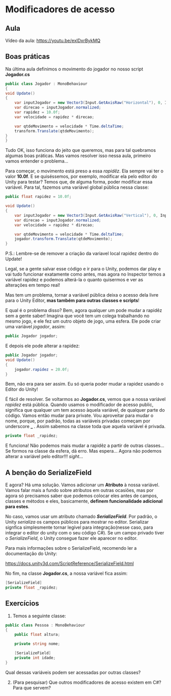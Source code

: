 # Modificadores de acesso

## Aula

Vídeo da aula: https://youtu.be/exlDxrBykMQ

## Boas práticas

Na última aula definimos o movimento do jogador no nosso script **Jogador.cs**

```cs
public class Jogador : MonoBehaviour
{
void Update()
{
    var inputJogador = new Vector3(Input.GetAxisRaw("Horizontal"), 0, Input.GetAxisRaw("Vertical"));
    var direcao = inputJogador.normalized;
    var rapidez = 10.0f;
    var velocidade = rapidez * direcao;

    var qtdeMovimento = velocidade * Time.deltaTime;
    transform.Translate(qtdeMovimento);
}
}
```

Tudo OK, isso funciona do jeito que queremos, mas para tal quebramos algumas boas práticas. Mas vamos resolver isso nessa aula, primeiro vamos entender o problema...

Para começar, o movimento está preso a essa *rapidêz*. Ela sempre vai ter o valor **10.0f**. E se quiséssemos, por exemplo, modificar ela pelo editor do Unity para testar? Temos que, de alguma forma, poder modificar essa variável. Para tal, fazemos uma variável global pública nessa classe:

```cs
public float rapidez = 10.0f;

void Update()
{
    var inputJogador = new Vector3(Input.GetAxisRaw("Vertical"), 0, Input.GetAxisRaw("Horizontal"));
    var direcao = inputJogador.normalized;
    var velocidade = rapidez * direcao;

    var qtdeMovimento = velocidade * Time.deltaTime;
    jogador.transform.Translate(qtdeMovimento);
}
```

P.S.: Lembre-se de remover a criação da variavel local rapidez dentro do Update!

Legal, se a gente salvar esse código e ir para o Unity, podemos dar play e vai tudo funcionar exatamente como antes, mas agora no Inspector temos a variável rapidez e podemos alterá-la o quanto quisermos e ver as alterações em tempo real!

Mas tem um problema, tornar a variável pública deixa o acesso dela livre para o Unity Editor, **mas também para outras classes e scripts**!

E qual é o problema disso? Bem, agora qualquer um pode mudar a rapidêz sem a gente saber! Imagina que você tem um colega trabalhando no mesmo jogo, e ele fez um outro objeto de jogo, uma esfera. Ele pode criar uma variável *jogador*, assim:

```cs
public Jogador jogador;
```

E depois ele pode alterar a rapidez:


```cs
public Jogador jogador;
void Update()
{
    jogador.rapidez = 20.0f;
}
```

Bem, não era para ser assim. Eu só queria poder mudar a rapidez usando o Editor do Unity!

É fácil de resolver. Se voltarmos ao **Jogador.cs**, vemos que a nossa variável *rapidez* está pública. Quando usamos o modificador de acesso public, significa que qualquer um tem acesso àquela variável, de qualquer parte do código. Vamos então mudar para private. Vou aproveitar para mudar o nome, porque, por padrão, todas as variáveis privadas começam por underscore **_** . Assim sabemos na classe toda que aquela variável é privada. 

```cs
private float _rapidez;
```

E funciona! Não podemos mais mudar a rapidêz a partir de outras classes... Se formos na classe da esfera, dá erro. Mas espera... Agora não podemos alterar a variável pelo editor!!! *sight...*

## A benção do SerializeField

E agora? Há uma solução. Vamos adicionar um **Atributo** à nossa variável. Vamos falar mais a fundo sobre atributos em outras ocasiões, mas por agora só precisamos saber que podemos colocar eles antes de campos, classes e métodos e eles, basicamente, **definem funcionalidade adicional para estes**.

No caso, vamos usar um atributo chamado ***SerializeField***. Por padrão, o Unity *serializa* os campos públicos para mostrar no editor. Serializar signfica simplesmente tornar legível para integração(nesse caso, para integrar o editor do unity com o seu código C#). Se um campo privado tiver o *SerializeField*, o Unity consegue fazer ele aparecer no editor.

Para mais informações sobre o SerializeField, recomendo ler a documentação do Unity: 

https://docs.unity3d.com/ScriptReference/SerializeField.html

No fim, na classe **Jogador.cs**, a nossa variável fica assim:

```cs
[SerializeField]
private float _rapidez;
```

## Exercícios

1. Temos a seguinte classe:
```cs
public class Pessoa : MonoBehaviour
{
    public float altura;

    private string nome;

    [SerializeField]
    private int idade;
}
```

Qual dessas variáveis podem ser acessadas por outras classes?

2. (Para pesquisar) Que outros modificadores de acesso existem em C#? Para que servem?
